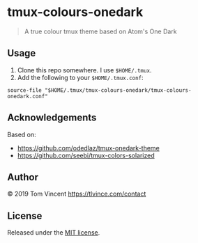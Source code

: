 # tmux-colours-onedark

> A true colour tmux theme based on Atom's One Dark

## Usage

1. Clone this repo somewhere. I use `$HOME/.tmux`.
2. Add the following to your `$HOME/.tmux.conf`:

```
source-file "$HOME/.tmux/tmux-colours-onedark/tmux-colours-onedark.conf"
```

## Acknowledgements

Based on:

- https://github.com/odedlaz/tmux-onedark-theme
- https://github.com/seebi/tmux-colors-solarized

## Author

© 2019 Tom Vincent <https://tlvince.com/contact>

## License

Released under the [MIT license](https://tlvince.mit-license.org).
